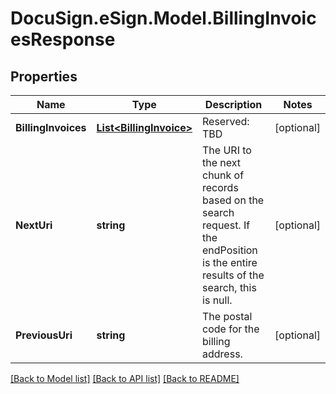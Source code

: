 # DocuSign.eSign.Model.BillingInvoicesResponse
## Properties

Name | Type | Description | Notes
------------ | ------------- | ------------- | -------------
**BillingInvoices** | [**List&lt;BillingInvoice&gt;**](BillingInvoice.md) | Reserved: TBD | [optional] 
**NextUri** | **string** | The URI to the next chunk of records based on the search request. If the endPosition is the entire results of the search, this is null.  | [optional] 
**PreviousUri** | **string** | The postal code for the billing address. | [optional] 

[[Back to Model list]](../README.md#documentation-for-models) [[Back to API list]](../README.md#documentation-for-api-endpoints) [[Back to README]](../README.md)

